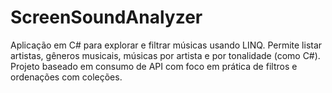 # ScreenSoundAnalyzer
Aplicação em C# para explorar e filtrar músicas usando LINQ. Permite listar artistas, gêneros musicais, músicas por artista e por tonalidade (como C#). Projeto baseado em consumo de API com foco em prática de filtros e ordenações com coleções.
